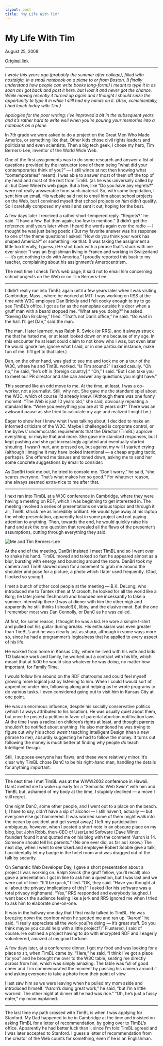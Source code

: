 ```yaml
---
layout: post
title: "My Life With Tim"
---
```

My Life With Tim
================

August 25, 2008

[Original link](http://www.aaronsw.com/weblog/mylifewithtim)

* * * * *

*I wrote this years ago (probably the summer after college), filled with
nostalgia, in a small notebook on a plane to or from Boston. (I finally
understand how people can write books long-form!) I meant to type it in
as soon as I got back and post it here, but I lost it and never got the
chance. While moving recently it turned up again and I thought I should
seize the opportunity to type it in while I still had my hands on it.
(Also, coincidentally, I had lunch today with Tim.)*

*Apologies for the poor writing; I’ve improved a bit in the subsequent
years and it’s rather hard to write well when you’re pouring your
memories into a notebook on a plane.*

In 7th grade we were asked to do a project on the Great Men Who Made
America, or something like that. Other kids chose civil rights leaders
and politicians and even scientists. Then a big tech geek, I chose my
hero, Tim Berners-Lee, inventor of the World Wide Web.

One of the first assignments was to do some research and answer a list
of questions provided by the instructor (one of them being “what did
your contemporaries think of you?” — I still wince at not then knowing
what “contemporaries” meant). I was able to answer most of them off the
top of my head and most of the rest from TimBL (as he was universally
called by all but Dave Winer)’s web page. But a few, like “Do you have
any regrets?” were not really answerable form such material. So, with
some trepidation, I sent him an email. His website said not to email him
about school projects on the Web, but I convined myself that school
projects on *him* didn’t qualify. So I carefully composed my email and
sent it out, hoping for the best.

A few days later I received a rather short-tempered reply. “Regrets?” he
said. “I have a few. But then again, too few to mention.” (I didn’t get
the reference until years later when I heard the words again over the
radio — I thought he was just being poetic.) But my favorite answer was
his response to one of the theme questions I asked: “How do you think
your work has shaped America?” or something like that. (I was taking the
assignment a little too literally, I guess.) He shot back with a phrase
that’s stuck with me ever since: “I was an Englishman living in France
and working in Switzerland — it’s got nothing to do with America.” I
proudly reported this back to my teacher, complaining about his
assignment’s Amerocentrism.

The next time I check Tim’s web page, it said not to email him
concerning school projects on the Web or on Tim Berners-Lee.

* * * * *

I didn’t really run into TimBL again until a few years later when I was
visiting Cambridge, Mass., where he worked at MIT. I was working on RSS
at the time with W3C employee Dan Brickly and I felt cocky enough to try
to go see TimBL’s office. I got as far as the nameplate outside his door
when a gruff man with a beard stopped me. “What are you doing?” he
asked. “Seeing Dan Brickley,” I lied. “That’s not Dan’s office,” he
said. “Go wait in the hall. I’ll get Dan,” said the man.

The man, I later learned, was Ralph R. Swick (or RRS), and it always
struck me that he hated me, or at least looked down on me because of my
age. In this encounter he at least could claim to not know who I was,
but even later he would ignore me, ignore what I said, or in one
particular instance, make fun of me. (I’ll get to that later.)

Dan, on the other hand, was glad to see me and took me on a tour of the
W3C, where he and TimBL worked. “Is Tim around?” I asked casully. “Oh
no,” he said, “he’s off in [foreign country].” “Oh,” I said. “But I can
take you to meet our PR director and she can answer any questions you
might have.”

This seemed like an odd move to me. At the time, at least, I was a
co-worker, not a journalist. Still, why not. She gave me the standard
spiel about the W3C, which of course I’d already knew. (Although there
was one funny moment: “The Web is just 10 years old,” she said,
obviously repeating a standard line. “Were you everything you are at 10
years old?” There was an awkward pause as she tried to calculate my age
and realized I might be.)

Eager to show her I knew what I was talking about, I decided to make an
informed criticism of the W3C. Maybe I challenged is corporate control,
or the bylaws’ undemocratic requirements that the Director (TimBL)
approve everything, or maybe that and more. She gave me standard
responses, but I kept pushing and she got increasingly agitated and
eventually started shouting. I wasn’t hurt, and pressed on, but against
my will I started crying (although I imagine it may have looked
intentional — a cheap arguing tactic, perhaps). She offered me tissues
and toned down, asking me to send her some concrete suggestions by email
to consider.

As DanBri took me out, he tried to console me. “Don’t worry,” he said,
“she scares everyone. That’s what makes her so good.” For whatever
reason, she always seemed extra-nice to me after that.

* * * * *

I next ran into TimBL at a W3C conference in Cambridge, where they were
having a meeting on RDF, which I was beginning to get interested in. The
meeting involved a series of presentations on various topics and through
it all, TimBL struck me as incredibly brilliant. He would type away at
his laptop the whole presentation, apparently lost in some project and
not paying attention to anything. Then, towards the end, he would
quickly raise his hand and ask the one question that revealed all the
flaws of the presenter’s assumptions, cutting through everything they
said.

![Me and Tim Berners-Lee](image1_mylifewithtim)

At the end of the meeting, DanBri insisted I meet TimBL and so I went
over to shake his hand. TimBL moved and talked so fast he appeared
almost as a blur, bursting with energy and bouncing around the room.
DanBri took my camera and TimBl slowed down for a moement to grab me
around the shoulder and pose for a picture, a photo which I later used
frequently. (God, I looked so young!)

I met a bunch of other cool people at the meeting — B.K. DeLong, who
introduced me to Tantek (then at Microsoft, he looked for all the world
like a Borg; he later joined Technorati and hounded me incessantly to
take a summer internship there (I was at dinner with him the other nigh
and apparently he still thinks I should!))), libby, and the elusive
mnot. But the one I remember most was Dan Connolly, or DanC as he was
called.

At first, for some reason, I thought he was a kid. He wore a simple
t-shirt and pulled out his guitar during breaks. His enthusiasm was even
greater than TimBL’s and he was clearly just as sharp, although in some
ways more so, since he had a programmer’s logicalness that he applied to
every aspect of his life.

He worked from home in Kansas City, where he lived with his wife and
kids. TO balance work and family, he worked out a contract with his
life, which meant that at 5:00 he would stop whatever he was doing, no
matter how important, for Family Time.

I would follow him around on the RDF chatrooms and could feel myself
growing more logical just by listening to him. When I could I would sort
of apprentice under him, following along and helping as he wrote
programs to do various tasks. I even considered going out to visit him
in Kansas City at one point.

He was an enormous influence, despite his socially conservative politics
(which I always attributed to his location). He was usually quiet about
them, but once he posted a petition in favor of parental abortion
notification laws. At the time I was a radical on children’s rights at
least, and thought parents shouldn’t be notified about anything. He also
mentioned he was trying to figure out why his school *wasn’t* teaching
Intelligent Design (then a new phrase to me), absurdly suggesting he had
to follow the money. It turns out following the money is much better at
finding why people *do* teach Intelligent Design.

Still, I suppose everyone has flaws, and these were relatively minor.
It’s clear why TimBL chose DanC to be his right-hand man, handling the
details for anything important.

* * * * *

The next time I met TimBL was at the WWW2002 conference in Hawaii. DanC
invited me to wake up early for a “Semantic Web Swim” with him and TimBL
but, ashamed of my body at the time, I stupidly declined — a move I
still regret.

One night DanC, some other people, and I went out to a place on the
beach. I, I have to say, didn’t have a sip of alcohol — I still haven’t,
actually — but everyone else got hammered. (I was worried some of them
might walk into the ocean by accident and get swept away.) I left my
participation ambiguous, however, when I posted a short note in an
obscure place on my blog, but John Robb, then-CEO of UserLand Software
(Dave Winer, founder) found it and quoted me on his blog with the
comment “Aaron is 14. Someone should tell his parents.” (No one ever
did, as far as I know.) The next day, when I went to see UserLand
employee Robert Scoble give a talk, I accidentally let my badge in the
hotel room and was dragged out of the talk by security.

On Semantic Web Developer Day, I gave a short presentation about a
project I was working on. Ralph Swick (the gruff fellow, you’ll recall)
also gave a presentation. I got in line to ask him a question, but I was
last and we were out of time. “It’ll be quick,” I lied. “OK, they said.
“Have you thought at all about the privacy implications of this?” I
asked (for his software was a total privacy nightmare). “Yes,” RRS
responded and everybody laughed. I went back t the audience feeling like
a jerk and RRS ignored me when I tried to ask him to elaborate
one-on-one.

It was in the hallway one day that I first really talked to TimBL. He
was breezing down the corridor when he spotted me and ran up. “Aaron!”
he said. “I really appreciate all the work you[‘re doing — it’s great
stuff. Do you think maybe you could help with a little project?]”
Flustered, I said of course. He outlined a project having to do with
encrypted RDF and I eagerly volunteered, amazed at my good fortune.

A few days later, at a conference dinner, I got my food and was looking
for a place to sit, when TimBL came by. “Here,” he said, “I think I’ve
got a place for you” and he brought me over to the W3C table, seating me
directly across from him, which was simply amazing. The table was full
of good cheer and Tim commemorated the moment by passing his camera
around it and asking everyone to take a photo from their point of view.

I last saw him as we were leaving when he pulled my mom aside and
introduced himself. “Aaron’s doing great work,” he said, “but I’m a
little worried. The other night at dinner all he had was rice.” “Oh,
he’s just a fussy eater,” my mom explained.

* * * * *

The last time my path crossed with TimBL is when I was applying for
Stanford. My Dad happened to be in Cambridge at the time and insisted on
asking TimBL for a letter of recommendation, by going over to TimBL’s
office. Apparently he had better luck than I, since I’m told TimBL
agreed and I was later accepted to Stanford. I guess a letter of
recommendation from the creator of the Web counts for something, even if
he is an Englishman.

[image1_mylifewithtim]: image1_mylifewithtim.jpg